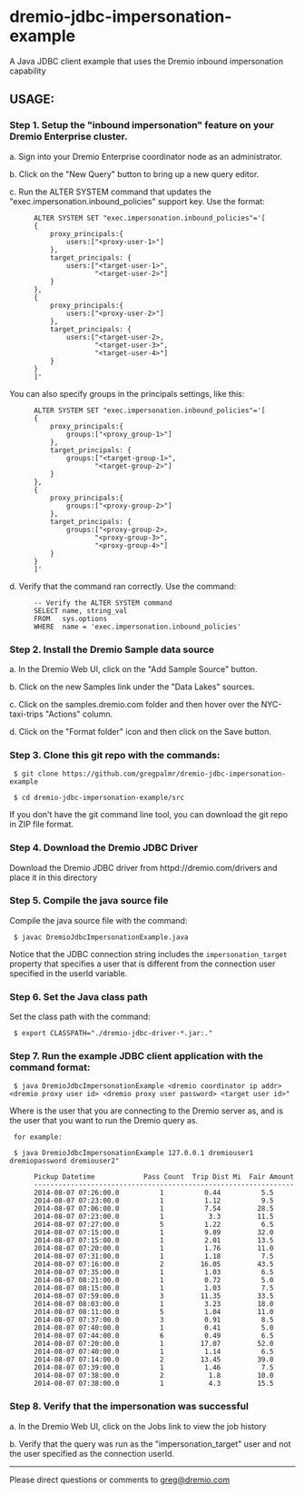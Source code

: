 # dremio-jdbc-impersonation-example

A Java JDBC client example that uses the Dremio inbound impersonation capability

## USAGE:

### Step 1. Setup the "inbound impersonation" feature on your Dremio Enterprise cluster.

  a. Sign into your Dremio Enterprise coordinator node as an administrator.

  b. Click on the "New Query" button to bring up a new query editor.

  c. Run the ALTER SYSTEM command that updates the "exec.impersonation.inbound_policies" support key. Use the format:

          ALTER SYSTEM SET "exec.impersonation.inbound_policies"='[
          {
              proxy_principals:{
                  users:["<proxy-user-1>"]
              },
              target_principals: {
                  users:["<target-user-1>",
                         "<target-user-2>"]
              }
          },
          {    
              proxy_principals:{
                  users:["<proxy-user-2>"]
              },
              target_principals: {
                  users:["<target-user-2>,
                         "<target-user-3>",
                         "<target-user-4>"]
              }
          }
          ]'

  You can also specify groups in the principals settings, like this:

          ALTER SYSTEM SET "exec.impersonation.inbound_policies"='[
          {
              proxy_principals:{
                  groups:["<proxy_group-1>"]
              },
              target_principals: {
                  groups:["<target-group-1>",
                         "<target-group-2>"]
              }
          },
          {    
              proxy_principals:{
                  groups:["<proxy-group-2>"]
              },
              target_principals: {
                  groups:["<proxy-group-2>,
                         "<proxy-group-3>",
                         "<proxy-group-4>"]
              }
          }
          ]'

  d. Verify that the command ran correctly. Use the command:

          -- Verify the ALTER SYSTEM command
          SELECT name, string_val 
          FROM   sys.options 
          WHERE  name = 'exec.impersonation.inbound_policies'

### Step 2. Install the Dremio Sample data source

 a. In the Dremio Web UI, click on the "Add Sample Source" button.

 b. Click on the new Samples link under the "Data Lakes" sources.

 c. Click on the samples.dremio.com folder and then hover over the NYC-taxi-trips "Actions" column.

 d. Click on the "Format folder" icon and then click on the Save button.

### Step 3. Clone this git repo with the commands:

     $ git clone https://github.com/gregpalmr/dremio-jdbc-impersonation-example

     $ cd dremio-jdbc-impersonation-example/src

If you don't have the git command line tool, you can download the git repo in ZIP file format.

### Step 4. Download the Dremio JDBC Driver

Download the Dremio JDBC driver from httpd://dremio.com/drivers and place it in this directory

### Step 5. Compile the java source file

Compile the java source file  with the command:

     $ javac DremioJdbcImpersonationExample.java

Notice that the JDBC connection string includes the `impersonation_target` property that specifies a user that is different from the connection user specified in the userId variable.

### Step 6. Set the Java class path

Set the class path  with the command:

     $ export CLASSPATH="./dremio-jdbc-driver-*.jar:."

### Step 7. Run the example JDBC client application with the command format:

     $ java DremioJdbcImpersonationExample <dremio coordinator ip addr> <dremio proxy user id> <dremio proxy user password> <target user id>"

Where <dremio proxy user id> is the user that you are connecting to the Dremio server as, and <target user id> is the user that you want to run the Dremio query as.

     for example:

     $ java DremioJdbcImpersonationExample 127.0.0.1 dremiouser1 dremiopassword dremiouser2"

          Pickup Datetime            Pass Count  Trip Dist Mi  Fair Amount
          ----------------------------------------------------------------
          2014-08-07 07:26:00.0          1          0.44          5.5
          2014-08-07 07:23:00.0          1          1.12          9.5
          2014-08-07 07:06:00.0          1          7.54         28.5
          2014-08-07 07:23:00.0          1           3.3         11.5
          2014-08-07 07:27:00.0          5          1.22          6.5
          2014-08-07 07:15:00.0          1          9.89         32.0
          2014-08-07 07:15:00.0          1          2.01         13.5
          2014-08-07 07:20:00.0          1          1.76         11.0
          2014-08-07 07:31:00.0          1          1.18          7.5
          2014-08-07 07:16:00.0          2         16.05         43.5
          2014-08-07 07:35:00.0          1          1.03          6.5
          2014-08-07 08:21:00.0          1          0.72          5.0
          2014-08-07 08:15:00.0          1          1.03          7.5
          2014-08-07 07:59:00.0          3         11.35         33.5
          2014-08-07 08:03:00.0          1          3.23         18.0
          2014-08-07 08:11:00.0          5          1.04         11.0
          2014-08-07 07:37:00.0          3          0.91          8.5
          2014-08-07 07:40:00.0          1          0.41          5.0
          2014-08-07 07:44:00.0          6          0.49          6.5
          2014-08-07 07:20:00.0          1         17.07         52.0
          2014-08-07 07:40:00.0          1          1.14          6.5
          2014-08-07 07:14:00.0          2         13.45         39.0
          2014-08-07 07:39:00.0          1          1.46          7.5
          2014-08-07 07:38:00.0          2           1.8         10.0
          2014-08-07 07:38:00.0          1           4.3         15.5

### Step 8. Verify that the impersonation was successful

a. In the Dremio Web UI, click on the Jobs link to view the job history

b. Verify that the query was run as the "impersonation_target" user and not the user specified as the connection userId.

---

Please direct questions or comments to greg@dremio.com

